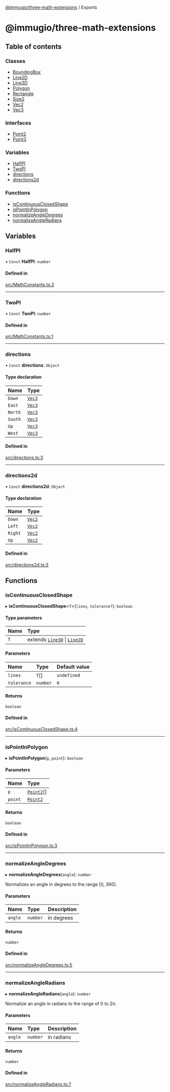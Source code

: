 [@immugio/three-math-extensions](README.md) / Exports

# @immugio/three-math-extensions

## Table of contents

### Classes

- [BoundingBox](classes/BoundingBox.md)
- [Line2D](classes/Line2D.md)
- [Line3D](classes/Line3D.md)
- [Polygon](classes/Polygon.md)
- [Rectangle](classes/Rectangle.md)
- [Size2](classes/Size2.md)
- [Vec2](classes/Vec2.md)
- [Vec3](classes/Vec3.md)

### Interfaces

- [Point2](interfaces/Point2.md)
- [Point3](interfaces/Point3.md)

### Variables

- [HalfPI](modules.md#halfpi)
- [TwoPI](modules.md#twopi)
- [directions](modules.md#directions)
- [directions2d](modules.md#directions2d)

### Functions

- [isContinuousClosedShape](modules.md#iscontinuousclosedshape)
- [isPointInPolygon](modules.md#ispointinpolygon)
- [normalizeAngleDegrees](modules.md#normalizeangledegrees)
- [normalizeAngleRadians](modules.md#normalizeangleradians)

## Variables

### HalfPI

• `Const` **HalfPI**: `number`

#### Defined in

[src/MathConstants.ts:2](https://github.com/Immugio/three-math-extensions/blob/7b6daf7/src/MathConstants.ts#L2)

___

### TwoPI

• `Const` **TwoPI**: `number`

#### Defined in

[src/MathConstants.ts:1](https://github.com/Immugio/three-math-extensions/blob/7b6daf7/src/MathConstants.ts#L1)

___

### directions

• `Const` **directions**: `Object`

#### Type declaration

| Name | Type |
| :------ | :------ |
| `Down` | [`Vec3`](classes/Vec3.md) |
| `East` | [`Vec3`](classes/Vec3.md) |
| `North` | [`Vec3`](classes/Vec3.md) |
| `South` | [`Vec3`](classes/Vec3.md) |
| `Up` | [`Vec3`](classes/Vec3.md) |
| `West` | [`Vec3`](classes/Vec3.md) |

#### Defined in

[src/directions.ts:3](https://github.com/Immugio/three-math-extensions/blob/7b6daf7/src/directions.ts#L3)

___

### directions2d

• `Const` **directions2d**: `Object`

#### Type declaration

| Name | Type |
| :------ | :------ |
| `Down` | [`Vec2`](classes/Vec2.md) |
| `Left` | [`Vec2`](classes/Vec2.md) |
| `Right` | [`Vec2`](classes/Vec2.md) |
| `Up` | [`Vec2`](classes/Vec2.md) |

#### Defined in

[src/directions2d.ts:3](https://github.com/Immugio/three-math-extensions/blob/7b6daf7/src/directions2d.ts#L3)

## Functions

### isContinuousClosedShape

▸ **isContinuousClosedShape**\<`T`\>(`lines`, `tolerance?`): `boolean`

#### Type parameters

| Name | Type |
| :------ | :------ |
| `T` | extends [`Line3D`](classes/Line3D.md) \| [`Line2D`](classes/Line2D.md) |

#### Parameters

| Name | Type | Default value |
| :------ | :------ | :------ |
| `lines` | `T`[] | `undefined` |
| `tolerance` | `number` | `0` |

#### Returns

`boolean`

#### Defined in

[src/isContinuousClosedShape.ts:4](https://github.com/Immugio/three-math-extensions/blob/7b6daf7/src/isContinuousClosedShape.ts#L4)

___

### isPointInPolygon

▸ **isPointInPolygon**(`p`, `point`): `boolean`

#### Parameters

| Name | Type |
| :------ | :------ |
| `p` | [`Point2`](interfaces/Point2.md)[] |
| `point` | [`Point2`](interfaces/Point2.md) |

#### Returns

`boolean`

#### Defined in

[src/isPointInPolygon.ts:3](https://github.com/Immugio/three-math-extensions/blob/7b6daf7/src/isPointInPolygon.ts#L3)

___

### normalizeAngleDegrees

▸ **normalizeAngleDegrees**(`angle`): `number`

Normalizes an angle in degrees to the range [0, 360].

#### Parameters

| Name | Type | Description |
| :------ | :------ | :------ |
| `angle` | `number` | in degrees |

#### Returns

`number`

#### Defined in

[src/normalizeAngleDegrees.ts:5](https://github.com/Immugio/three-math-extensions/blob/7b6daf7/src/normalizeAngleDegrees.ts#L5)

___

### normalizeAngleRadians

▸ **normalizeAngleRadians**(`angle`): `number`

Normalize an angle in radians to the range of 0 to 2π.

#### Parameters

| Name | Type | Description |
| :------ | :------ | :------ |
| `angle` | `number` | in radians |

#### Returns

`number`

#### Defined in

[src/normalizeAngleRadians.ts:7](https://github.com/Immugio/three-math-extensions/blob/7b6daf7/src/normalizeAngleRadians.ts#L7)
